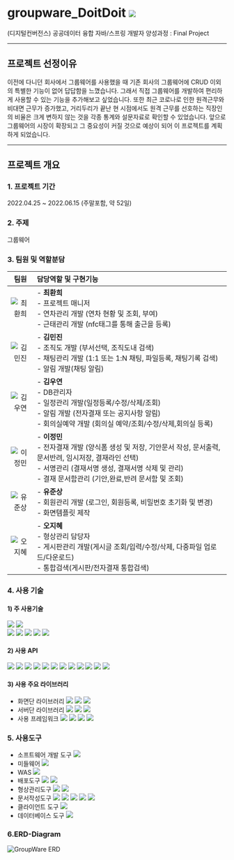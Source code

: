 # groupware_DoitDoit <a href="https://hits.seeyoufarm.com"><img src="https://hits.seeyoufarm.com/api/count/incr/badge.svg?url=https%3A%2F%2Fgithub.com%2Fohohoh555%2Fgroupware_DoitDoit&count_bg=%2379C83D&title_bg=%23555555&icon=&icon_color=%23E7E7E7&title=READ&edge_flat=false"/></a>

(디지털컨버전스) 공공데이터 융합 자바/스프링 개발자 양성과정 : Final Project 

------------
## 프로젝트 선정이유 
 이전에 다니던 회사에서 그룹웨어를 사용했을 때 기존 회사의 그룹웨어에 CRUD 이외의 특별한 기능이 없어 답답함을 느꼈습니다. 그래서 직접 그룹웨어를 개발하여 편리하게 사용할 수 있는 기능을 추가해보고 싶었습니다. 
  또한 최근 코로나로 인한 원격근무와 비대면 근무가 증가했고, 거리두리가 끝난 현 시점에서도 원격 근무를 선호하는 직장인의 비율은 크게 변하지 않는 것을 각종 통계와 설문자료로 확인할 수 있었습니다.  앞으로 그룹웨어의 시장이 확장되고 그  중요성이 커질 것으로 예상이 되어 이 프로젝트를 계획하게 되었습니다. 
  
 ------------
## 프로젝트 개요
### 1. 프로젝트 기간 
2022.04.25 ~ 2022.06.15 (주말포함, 약 52일) 

### 2. 주제 
그룹웨어 

### 3. 팀원 및 역할분담 

|팀원|담당역할 및 구현기능|
|:---:|:---|
|![최환희](https://user-images.githubusercontent.com/101374824/173772634-9fbb859c-16f5-4cce-8ea1-25b57417554d.jpg)|- **최환희** <br>- 프로젝트 매니저 <br>- 연차관리 개발 (연차 현황 및 조회, 부여) <br>- 근태관리 개발 (nfc태그를 통해 출근을 등록)|
|![김민진](https://user-images.githubusercontent.com/101374824/173772622-d35c26c1-cd77-47df-a23a-0193961de967.jpg)|- **김민진** <br>- 조직도 개발 (부서선택, 조직도내 검색) <br>- 채팅관리 개발 (1:1 또는 1:N 채팅, 파일등록, 채팅기록 검색) <br>- 알림 개발(채팅 알림)|
|![김우연](https://user-images.githubusercontent.com/101374824/173772624-cddbe5c6-eaec-44f2-918d-ac400ff122c6.jpg)|- **김우연** <br>- DB관리자 <br>- 일정관리 개발(일정등록/수정/삭제/조회) <br>- 알림 개발 (전자결재 또는 공지사항 알림) <br>- 회의실예약 개발 (회의실 예약/조회/수정/삭제,회의실 등록)|
|![이정민](https://user-images.githubusercontent.com/101374824/173772631-9467f423-01eb-4c8d-bdcf-3523141b9e6a.jpg)|- **이정민** <br>- 전자결재 개발 (양식폼 생성 및 저장, 기안문서 작성, 문서출력, 문서반려, 임시저장, 결재라인 선택) <br>- 서명관리 (결재서명 생성, 결재서명 삭제 및 관리) <br>- 결재 문서함관리 (기안,완료,반려 문서함 및 조회)  |
|![유준상](https://user-images.githubusercontent.com/101374824/173772630-7e80bde8-15c6-4773-bc2a-df353e3b0aff.jpg)|- **유준상** <br>- 회원관리 개발 (로그인, 회원등록, 비밀번호 초기화 및 변경) <br>- 화면템플릿 제작|
|![오지혜](https://user-images.githubusercontent.com/101374824/173772627-ce3b09b1-ccef-4ed3-8106-4898c2e4607b.jpg)|- **오지혜** <br>- 형상관리 담당자<br>- 게시판관리 개발(게시글 조회/입력/수정/삭제, 다중파일 업로드/다운로드) <br>- 통합검색(게시판/전자결재 통합검색) |

### 4. 사용 기술
#### 1) 주 사용기술 
<img src="https://img.shields.io/badge/Spring Framework 4.3.25 REALSE-6DB33F?style=for-the-badge&logo=Spring&logoColor=white"> <img src="https://img.shields.io/badge/SpringFramework Security 4.2.3.REALESE-6DB33F?style=for-the-badge&logo=Spring Security&logoColor=white"><br>
<img src="https://img.shields.io/badge/MyBatis-D6180B?style=for-the-badge&logo=Douban Read&logoColor=white"> <img src="https://img.shields.io/badge/JAVA-FFDD00?style=for-the-badge&logo=Buy Me A Coffee&logoColor=white"> <img src="https://img.shields.io/badge/jQuery-0769AD?style=for-the-badge&logo=jQuery&logoColor=white"> <img src="https://img.shields.io/badge/JSON-000000?style=for-the-badge&logo=JSON&logoColor=white"> <img src="https://img.shields.io/badge/AJAX-F78C40?style=for-the-badge&logo=OpenID&logoColor=white"> 


#### 2) 사용 API
<img src="https://img.shields.io/badge/WebSocket-07C160?style=for-the-badge&logo=WeChat&logoColor=white"> <img src="https://img.shields.io/badge/STOMP-FF4785?style=for-the-badge&logo=Storybook&logoColor=white"> <img src="https://img.shields.io/badge/jsTree-39E09B?style=for-the-badge&logo=Gumtree&logoColor=white"> <img src="https://img.shields.io/badge/CoolSMS-1A73E8?style=for-the-badge&logo=Google Messages&logoColor=white"> <img src="https://img.shields.io/badge/FullCalendar-4285F4?style=for-the-badge&logo=Google Calendar&logoColor=white"> <img src="https://img.shields.io/badge/DateTimePicker-FFD400?style=for-the-badge&logo=TV Time&logoColor=white"> 
<img src="https://img.shields.io/badge/html2pdf-8CA1AF?style=for-the-badge&logo=Read the Docs&logoColor=white"> <img src="https://img.shields.io/badge/Signature Pad-000000?style=for-the-badge&logo=Spring&logoColor=white"> <img src="https://img.shields.io/badge/Elasticsearch-005571?style=for-the-badge&logo=Elasticsearch&logoColor=white"> <img src="https://img.shields.io/badge/Datatables-F6E05E?style=for-the-badge&logo=Telegraph&logoColor=white"> <img src="https://img.shields.io/badge/CKEditor 4-0287D0?style=for-the-badge&logo=CKEditor 4&logoColor=white"> <img src="https://img.shields.io/badge/HTML Drag and Drop API-E34F26?style=for-the-badge&logo=HTML5&logoColor=white"> 

#### 3) 사용 주요 라이브러리
- 화면단 라이브러리 <img src="https://img.shields.io/badge/jQuery-0769AD?style=for-the-badge&logo=jQuery&logoColor=white"> <img src="https://img.shields.io/badge/Bootstrap-7952B3?style=for-the-badge&logo=Bootstrap&logoColor=white"> <img src="https://img.shields.io/badge/JavaScript-F7DF1E?style=for-the-badge&logo=JavaScript&logoColor=white">
- 서버단 라이브러리 <img src="https://img.shields.io/badge/Gson-000000?style=for-the-badge&logo=JSON&logoColor=white"> <img src="https://img.shields.io/badge/Jsoup-343A40?style=for-the-badge&logo=Forestry&logoColor=white"> <img src="https://img.shields.io/badge/Simple Json-000000?style=for-the-badge&logo=JSON&logoColor=white">
-  사용 프레임워크 <img src="https://img.shields.io/badge/Spring-6DB33F?style=for-the-badge&logo=Spring&logoColor=white"> <img src="https://img.shields.io/badge/STOMP-FF4785?style=for-the-badge&logo=Storybook&logoColor=white"> <img src="https://img.shields.io/badge/MyBatis-D6180B?style=for-the-badge&logo=Douban Read&logoColor=white"> <img src="https://img.shields.io/badge/JUnit-25A162?style=for-the-badge&logo=JUnit5&logoColor=white">

### 5. 사용도구 
- 소프트웨어 개발 도구 <img src="https://img.shields.io/badge/Eclipse-2C2255?style=for-the-badge&logo=Eclipse IDE&logoColor=white">
- 미들웨어 <img src="https://img.shields.io/badge/Oracle Express Edition 11g-F80000?style=for-the-badge&logo=Oracle&logoColor=white">
- WAS <img src="https://img.shields.io/badge/Apache Tomcat-F8DC75?style=for-the-badge&logo=Apache Tomcat&logoColor=white">
- 배포도구 <img src="https://img.shields.io/badge/Maven-FFAD00?style=for-the-badge&logo=FamPay&logoColor=white"> <img src="https://img.shields.io/badge/Jenkins-D24939?style=for-the-badge&logo=Jenkins&logoColor=white">
- 형상관리도구 <img src="https://img.shields.io/badge/Git-F05032?style=for-the-badge&logo=Git&logoColor=white"> <img src="https://img.shields.io/badge/GitHub-181717?style=for-the-badge&logo=GitHub&logoColor=white">
- 문서작성도구 <img src="https://img.shields.io/badge/Notion-000000?style=for-the-badge&logo=Notion&logoColor=white"> <img src="https://img.shields.io/badge/MS PowerPoint-B7472A?style=for-the-badge&logo=Microsoft PowerPoint&logoColor=white"> <img src="https://img.shields.io/badge/MS Word-2B579A?style=for-the-badge&logo=Microsoft Word&logoColor=white"> <img src="https://img.shields.io/badge/eDrawMax-00FE00?style=for-the-badge&logo=Etsy&logoColor=white"> <img src="https://img.shields.io/badge/ERDCloud-3CAFCE?style=for-the-badge&logo=Moleculer&logoColor=white">
- 클라이언트 도구 <img src="https://img.shields.io/badge/Google Chrome-4285F4?style=for-the-badge&logo=Google Chrome&logoColor=white">
- 데이터베이스 도구 <img src="https://img.shields.io/badge/DBeaver-509EE3?style=for-the-badge&logo=Metabase&logoColor=white">

### 6.ERD-Diagram
![GroupWare ERD](https://user-images.githubusercontent.com/101374824/173857783-c9e4c197-93ec-4214-a919-136393a633f4.png)






